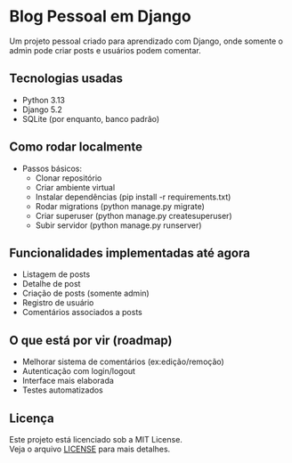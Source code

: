 # Blog Pessoal em Django

Um projeto pessoal criado para aprendizado com Django, onde somente o admin pode criar posts e usuários podem comentar.

## Tecnologias usadas

* Python 3.13
* Django 5.2
* SQLite (por enquanto, banco padrão)

## Como rodar localmente

* Passos básicos:
    * Clonar repositório
    * Criar ambiente virtual
    * Instalar dependências (pip install -r requirements.txt)
    * Rodar migrations (python manage.py migrate)
    * Criar superuser (python manage.py createsuperuser)
    * Subir servidor (python manage.py runserver)

## Funcionalidades implementadas até agora

* Listagem de posts
* Detalhe de post
* Criação de posts (somente admin)
* Registro de usuário
* Comentários associados a posts

## O que está por vir (roadmap)

* Melhorar sistema de comentários (ex:edição/remoção)
* Autenticação com login/logout
* Interface mais elaborada
* Testes automatizados

## Licença

Este projeto está licenciado sob a MIT License.  
Veja o arquivo [LICENSE](./LICENSE) para mais detalhes.